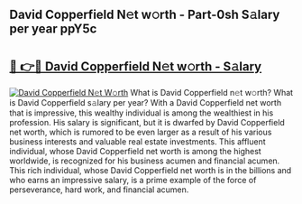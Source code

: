 ## David Copperfield N𝚎t w𝚘rth - Part-0sh S𝚊lary per year ppY5c

# <h2><a href="http://gc1gym.nevu.top/?p=David+Copperfield">🔗 👉🔴 David Copperfield N𝚎t w𝚘rth - S𝚊lary</a></h2>

[![David Copperfield N𝚎t W𝚘rth](https://i.imgur.com/Oavwk0R.jpeg)](http://gc1gym.nevu.top/?p=David+Copperfield)
What is David Copperfield n𝚎t w𝚘rth? What is David Copperfield s𝚊lary per year?
With a David Copperfield net worth that is impressive, this wealthy individual is among the wealthiest in his profession. His salary is significant, but it is dwarfed by David Copperfield net worth, which is rumored to be even larger as a result of his various business interests and valuable real estate investments. This affluent individual, whose David Copperfield net worth is among the highest worldwide, is recognized for his business acumen and financial acumen. This rich individual, whose David Copperfield net worth is in the billions and who earns an impressive salary, is a prime example of the force of perseverance, hard work, and financial acumen.

